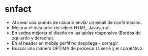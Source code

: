 # snfact
- Al crear una cuenta de usuario enviar un email de confirmacion.
- Mejorar el buscador de select HTML, Javascript.
- En sedna mejorar el diseño en las tablas responsive (Bordes de zquierdo y derecho).
- En el header en mobile perfil no despliega - corregir.
- Buscar una manera OPTIMA de procesar la serie y el correlativo.